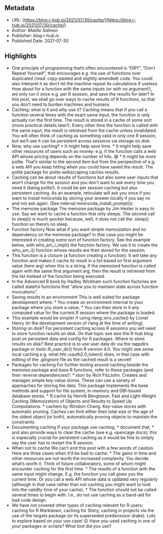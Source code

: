 ## Metadata

* URL: [https://blog.r-hub.io/2021/07/30/cache/](https://blog.r-hub.io/2021/07/30/cache/)
* Author: *Maëlle Salmon*
* Publisher: *blog.r-hub.io*
* Published Date: 2021-07-30

## Highlights

* One principle of programming that’s often encountered is “DRY”, “Don’t Repeat Yourself”, that encourages e.g. the use of functions over duplicated (read: copy-pasted and slightly amended) code. You could also interpret it as don’t let the machine repeat its calculations if useless. How about for a function with the same inputs (or with no argument!), we only run it once e.g. per R session, and save the results for later? In this post, we shall go over ways to cache results of R functions, so that you don’t need to burden machines and humans.
* Caching: what is it and why use it? Caching means that if you call a function several times with the exact same input, the function is only actually run the first time. The result is stored in a cache of some sort (more practical details later!). Every other time the function is called with the same input, the result is retrieved from the cache unless invalidated. You will often think of caching as something valid in only one R session, but we’ll see it can be persistent across sessions via storage on disk.
* Now, why use caching? * It might help save time. * It might help save other resources of users such as money: e.g. if the function calls a web API whose pricing depends on the number of hits. 😅 * It might be more polite. That’s similar to the second item but from the perspective of e.g. a web API you keep hitting when you could have saved the result. The polite package for polite webscraping caches results.
* Caching can be about results of functions but also some user inputs that won’t change for the session and you don’t want to ask every time you need it (being polite!). It could be per session caching but also persistent caching. As an example, reticulate will ask you once if you want to install miniconda by storing your answer locally if you say no and not ask again. (See internal miniconda_install_prompt()).
* The memoise package The memoise package by Jim Hester is easy to use. Say we want to cache a function that only sleeps. The second call to sleep() is much quicker because, well, it does not call the .sleep() function so there’s no sleep.
* Function factory Now what if you want simple memoization and no dependency on the memoise package? In that case you might be interested in creating some sort of function factory. See the example below, with who_am_i_impl() the function factory. We use it to create the who_am_i() function whose results are then stored for the session.
* This function is a closure (a function creating a function). It will take any function and makes it cache its result in a list based on first argument value (here arg) when this is a string. If the memoized function is called again with the same first argument arg, then the result is retrieved from the list instead of the function being executed.
* In the Advanced R book by Hadley Wickham such function factories are called stateful functions that “allow you to maintain state across function invocations”.
* Saving results in an environment This is well suited for package development where: * You create an environment internal to your package where you store a value; * You can then store in it any computed value for the current R session where the package is loaded.
* This example would be simpler if using rlang::env_cache() by Lionel Henry (in the development version of rlang at the time of writing).
* Storing on disk? For persistent caching across R sessions you will need to store function results on disk. On that topic see also the R-hub blog post on persistent data and config for R packages. Where to store results on disk? Best practice is to use user data dir via the rappdirs package or tools::R_user_dir() from R version 4.0. You might see some local caching e.g. what httr::oauth2.0_token() does, in that case with editing of the .gitignore file as the cached result is a secret!
* Packages for caching For further tooling around caching beside the memoise package and base R functions, refer to these packages (and their reverse dependencies!): * storr by Rich FitzJohn. Creates and manages simple key-value stores. These can use a variety of approaches for storing the data. This package implements the base methods and support for file system, in-memory and DBI-based database stores. * R.cache by Henrik Bengtsson. Fast and Light-Weight Caching (Memoization) of Objects and Results to Speed Up Computations. * cachem by Winston Chang. Key-value stores with automatic pruning. Caches can limit either their total size or the age of the oldest object (or both), automatically pruning objects to maintain the constraints.
* Documenting caching If your package use caching, * document that; * and also provide ways to clear the cache (see e.g. opencage docs); this is especially crucial for persistent caching as it would be fine to simply say the user has to restart the R session.
* When not to cache We can’t end this post with a few words of caution. Here are three cases when it’d be bad to cache: * The gains in time and other resources are not worth the increased complexity. You decide what’s worth it. Think of future collaborators, some of whom might encounter caching for the first time. * The results of a function with the same input might change. E.g. the function you call gives you the current time. Or you call a web API whose data is updated very regularly (although in that case rather than not caching you might want to look into the validity time of your cache). * The function should not be called several times to begin with. I.e., do not use caching as a band-aid for bad code design.
* We have not covered other types of caching relevant for R users: caching for R Markdown, caching for Shiny, caching in projects via the use of the targets package (or its superseded predecessor drake). Lots to explore based on your use case! 😉 Have you used caching in one of your packages or scripts? What tool did you use?
